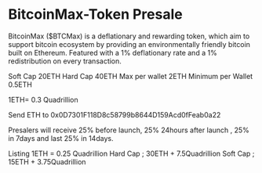 # BitcoinMax-Token Presale
BitcoinMax ($BTCMax) is a deflationary and rewarding token, which aim to support bitcoin ecosystem by providing an environmentally friendly bitcoin built on Ethereum. Featured with a 1% deflationary rate and a 1% redistribution on every transaction.


Soft Cap 20ETH 
Hard Cap 40ETH 
Max per wallet 2ETH
Minimum per Wallet 0.5ETH

1ETH= 0.3 Quadrillion 

Send ETH to 
0x0D7301F118D8c58799b8644D159Acd0fFeab0a22

Presalers will receive 25% before launch, 25% 24hours after launch , 25% in 7days and last 25% in 14days. 

Listing 
1ETH = 0.25 Quadrillion
Hard Cap ; 30ETH + 7.5Quadrillion 
Soft Cap ; 15ETH + 3.75Quadrillion

 


